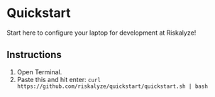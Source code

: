 # Quickstart

Start here to configure your laptop for development at Riskalyze!

## Instructions

1. Open Terminal.
2. Paste this and hit enter: `curl https://github.com/riskalyze/quickstart/quickstart.sh | bash`
